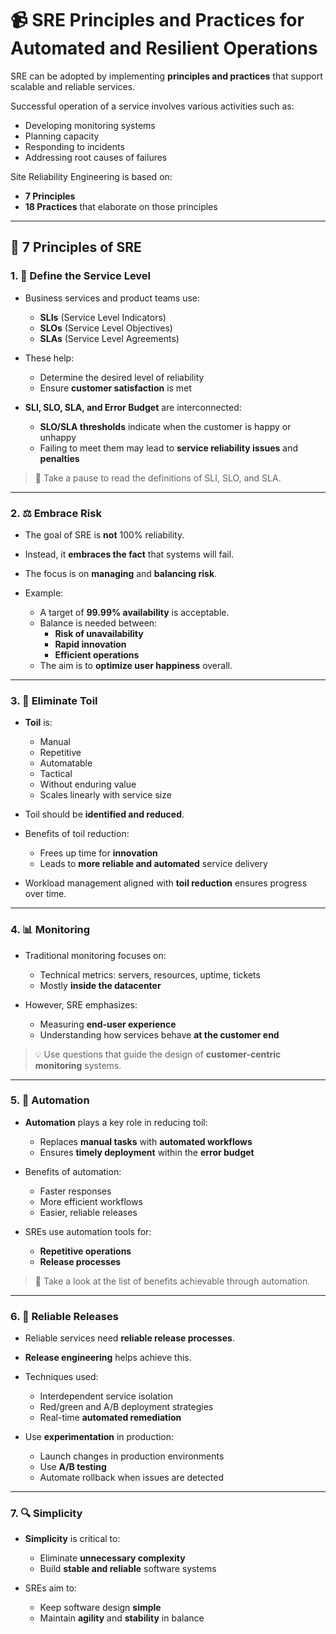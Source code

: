 # 📹 SRE Principles and Practices for Automated and Resilient Operations

SRE can be adopted by implementing **principles and practices** that support scalable and reliable services.

Successful operation of a service involves various activities such as:
- Developing monitoring systems
- Planning capacity
- Responding to incidents
- Addressing root causes of failures

Site Reliability Engineering is based on:
- **7 Principles**
- **18 Practices** that elaborate on those principles

---

## 🧭 7 Principles of SRE

### 1. 🎯 Define the Service Level

- Business services and product teams use:
  - **SLIs** (Service Level Indicators)
  - **SLOs** (Service Level Objectives)
  - **SLAs** (Service Level Agreements)

- These help:
  - Determine the desired level of reliability
  - Ensure **customer satisfaction** is met

- **SLI, SLO, SLA, and Error Budget** are interconnected:
  - **SLO/SLA thresholds** indicate when the customer is happy or unhappy
  - Failing to meet them may lead to **service reliability issues** and **penalties**

> 📌 Take a pause to read the definitions of SLI, SLO, and SLA.

---

### 2. ⚖️ Embrace Risk

- The goal of SRE is **not** 100% reliability.
- Instead, it **embraces the fact** that systems will fail.
- The focus is on **managing** and **balancing risk**.

- Example:
  - A target of **99.99% availability** is acceptable.
  - Balance is needed between:
    - **Risk of unavailability**
    - **Rapid innovation**
    - **Efficient operations**
  - The aim is to **optimize user happiness** overall.

---

### 3. 🔁 Eliminate Toil

- **Toil** is:
  - Manual
  - Repetitive
  - Automatable
  - Tactical
  - Without enduring value
  - Scales linearly with service size

- Toil should be **identified and reduced**.

- Benefits of toil reduction:
  - Frees up time for **innovation**
  - Leads to **more reliable and automated** service delivery

- Workload management aligned with **toil reduction** ensures progress over time.

---

### 4. 📊 Monitoring

- Traditional monitoring focuses on:
  - Technical metrics: servers, resources, uptime, tickets
  - Mostly **inside the datacenter**

- However, SRE emphasizes:
  - Measuring **end-user experience**
  - Understanding how services behave **at the customer end**

> 💡 Use questions that guide the design of **customer-centric monitoring** systems.

---

### 5. 🤖 Automation

- **Automation** plays a key role in reducing toil:
  - Replaces **manual tasks** with **automated workflows**
  - Ensures **timely deployment** within the **error budget**

- Benefits of automation:
  - Faster responses
  - More efficient workflows
  - Easier, reliable releases

- SREs use automation tools for:
  - **Repetitive operations**
  - **Release processes**

> 📌 Take a look at the list of benefits achievable through automation.

---

### 6. 🚀 Reliable Releases

- Reliable services need **reliable release processes**.
- **Release engineering** helps achieve this.

- Techniques used:
  - Interdependent service isolation
  - Red/green and A/B deployment strategies
  - Real-time **automated remediation**

- Use **experimentation** in production:
  - Launch changes in production environments
  - Use **A/B testing**
  - Automate rollback when issues are detected

---

### 7. 🔍 Simplicity

- **Simplicity** is critical to:
  - Eliminate **unnecessary complexity**
  - Build **stable and reliable** software systems

- SREs aim to:
  - Keep software design **simple**
  - Maintain **agility** and **stability** in balance



